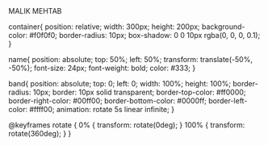 
<div class="container">
  <div class="name">MALIK MEHTAB</div>
  <div class="band"></div>
</div>

container{
  position: relative;
  width: 300px;
  height: 200px;
  background-color: #f0f0f0;
  border-radius: 10px;
  box-shadow: 0 0 10px rgba(0, 0, 0, 0.1);
}

name{
  position: absolute;
  top: 50%;
  left: 50%;
  transform: translate(-50%, -50%);
  font-size: 24px;
  font-weight: bold;
  color: #333;
}

band{
  position: absolute;
  top: 0;
  left: 0;
  width: 100%;
  height: 100%;
  border-radius: 10px;
  border: 10px solid transparent;
  border-top-color: #ff0000;
  border-right-color: #00ff00;
  border-bottom-color: #0000ff;
  border-left-color: #ffff00;
  animation: rotate 5s linear infinite;
}

@keyframes rotate {
  0% {
    transform: rotate(0deg);
  }
  100% {
    transform: rotate(360deg);
  }
}
